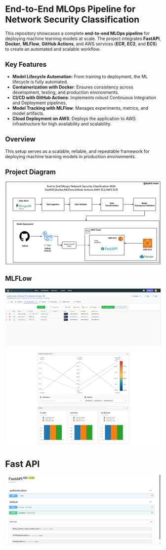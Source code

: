 # End-to-End MLOps Pipeline for Network Security Classification

This repository showcases a complete **end-to-end MLOps pipeline** for deploying machine learning models at scale. The project integrates **FastAPI**, **Docker**, **MLFlow**, **GitHub Actions**, and AWS services (**ECR**, **EC2**, and **ECS**) to create an automated and scalable workflow.

## Key Features

- **Model Lifecycle Automation**: From training to deployment, the ML lifecycle is fully automated.
- **Containerization with Docker**: Ensures consistency across development, testing, and production environments.
- **CI/CD with GitHub Actions**: Implements robust Continuous Integration and Deployment pipelines.
- **Model Tracking with MLFlow**: Manages experiments, metrics, and model artifacts.
- **Cloud Deployment on AWS**: Deploys the application to AWS infrastructure for high availability and scalability.

## Overview
This setup serves as a scalable, reliable, and repeatable framework for deploying machine learning models in production environments.

## Project Diagram

![diagram](https://github.com/aadhil96/MLops-ETL-Network-Project/blob/7eed79528c3a5cb4bf2ec68292ea9730eb57d52a/main%20diagram.jpg)

## MLFLow

![screen1](https://github.com/aadhil96/MLops-ETL-Network-Project/blob/6d0b39495368bddd2d6ecbbb6514cbf9dab224c2/mlflow.JPG)

![screen2](https://github.com/aadhil96/MLops-ETL-Network-Project/blob/6d0b39495368bddd2d6ecbbb6514cbf9dab224c2/mlflow2.JPG)

# Fast API 
![fastapi](https://github.com/aadhil96/MLops-ETL-Network-Project/blob/6d0b39495368bddd2d6ecbbb6514cbf9dab224c2/fastapi.JPG)

